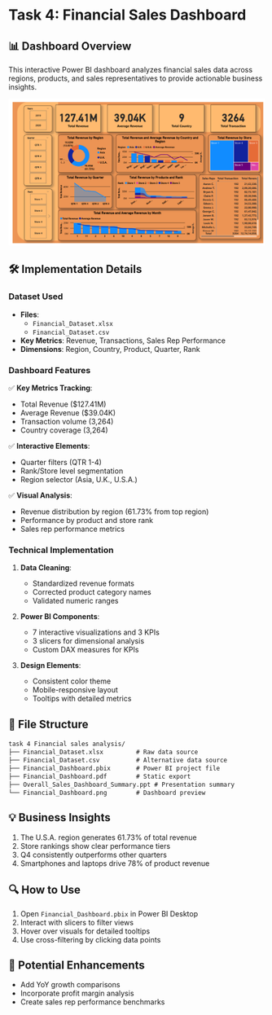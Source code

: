 # Task 4: Financial Sales Dashboard

## 📊 Dashboard Overview
This interactive Power BI dashboard analyzes financial sales data across regions, products, and sales representatives to provide actionable business insights.

![Dashboard Preview](Financial_Dashboard.png)

## 🛠️ Implementation Details

### Dataset Used
- **Files**:
  - `Financial_Dataset.xlsx`
  - `Financial_Dataset.csv`
- **Key Metrics**: Revenue, Transactions, Sales Rep Performance
- **Dimensions**: Region, Country, Product, Quarter, Rank

### Dashboard Features
✅ **Key Metrics Tracking**:
- Total Revenue ($127.41M)
- Average Revenue ($39.04K)
- Transaction volume (3,264)
- Country coverage (3,264)

✅ **Interactive Elements**:
- Quarter filters (QTR 1-4)
- Rank/Store level segmentation
- Region selector (Asia, U.K., U.S.A.)

✅ **Visual Analysis**:
- Revenue distribution by region (61.73% from top region)
- Performance by product and store rank
- Sales rep performance metrics

### Technical Implementation
1. **Data Cleaning**:
   - Standardized revenue formats
   - Corrected product category names
   - Validated numeric ranges

2. **Power BI Components**:
   - 7 interactive visualizations and 3 KPIs
   - 3 slicers for dimensional analysis
   - Custom DAX measures for KPIs

3. **Design Elements**:
   - Consistent color theme
   - Mobile-responsive layout
   - Tooltips with detailed metrics

## 📂 File Structure
```
task 4 Financial sales analysis/
├── Financial_Dataset.xlsx         # Raw data source
├── Financial_Dataset.csv          # Alternative data source
├── Financial_Dashboard.pbix       # Power BI project file
├── Financial_Dashboard.pdf        # Static export
├── Overall_Sales_Dashboard_Summary.ppt # Presentation summary
└── Financial_Dashboard.png        # Dashboard preview
```

## 💡 Business Insights
1. The U.S.A. region generates 61.73% of total revenue
2. Store rankings show clear performance tiers
3. Q4 consistently outperforms other quarters
4. Smartphones and laptops drive 78% of product revenue

## 🔍 How to Use
1. Open `Financial_Dashboard.pbix` in Power BI Desktop
2. Interact with slicers to filter views
3. Hover over visuals for detailed tooltips
4. Use cross-filtering by clicking data points

## 🚀 Potential Enhancements
- Add YoY growth comparisons
- Incorporate profit margin analysis
- Create sales rep performance benchmarks
```
